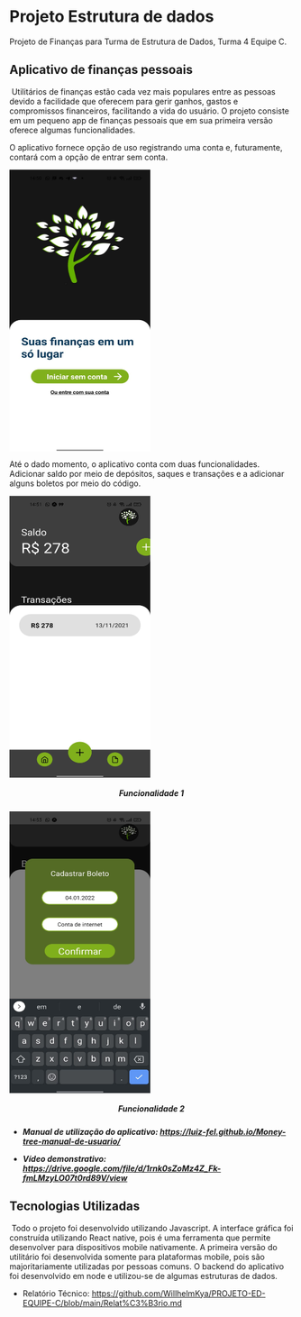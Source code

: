 # Projeto Estrutura de dados 
Projeto de Finanças para Turma de Estrutura de Dados, Turma 4 Equipe C.

## Aplicativo de finanças pessoais

​		Utilitários de finanças estão cada vez mais populares entre as pessoas devido a facilidade que oferecem para gerir ganhos, gastos e compromissos financeiros, facilitando a vida do usuário. O projeto consiste em um pequeno app de finanças pessoais que em sua primeira versão oferece algumas funcionalidades. 

O aplicativo fornece opção de uso registrando uma conta e, futuramente, contará com a opção de entrar sem conta.



​														<img src = "https://github.com/WillhelmKya/PROJETO-ED-EQUIPE-C/blob/main/assets/screen-1.jpeg?raw=true" height = "500" width = "250" align = "center">



Até o dado momento, o aplicativo conta com duas funcionalidades. Adicionar saldo por meio de depósitos, saques e transações e a adicionar alguns boletos por meio do código.



​														<img src = "https://github.com/WillhelmKya/PROJETO-ED-EQUIPE-C/blob/main/assets/func-1.jpeg?raw=true" width = "250" height = "500" align = "center">

<h5 align = "center"> Funcionalidade 1<h5>
</h5>
</h5>


​														<img src = "https://github.com/WillhelmKya/PROJETO-ED-EQUIPE-C/blob/main/assets/func-2.jpeg?raw=true" height = "500" width = "250" align = "center">

<h5 align = "center"> Funcionalidade 2 <h5>

- Manual de utilização do aplicativo: https://luiz-fel.github.io/Money-tree-manual-de-usuario/

- Vídeo demonstrativo: https://drive.google.com/file/d/1rnk0sZoMz4Z_Fk-fmLMzyLO07t0rd89V/view

   

## Tecnologias Utilizadas

​		Todo o projeto foi desenvolvido utilizando Javascript. A interface gráfica foi construída utilizando React native, pois é uma ferramenta que permite desenvolver para dispositivos mobile nativamente. A primeira versão do utilitário foi desenvolvida somente para plataformas mobile, pois são majoritariamente utilizadas por pessoas comuns. O backend do aplicativo foi desenvolvido em node e utilizou-se de algumas estruturas de dados.

- Relatório Técnico: https://github.com/WillhelmKya/PROJETO-ED-EQUIPE-C/blob/main/Relat%C3%B3rio.md
